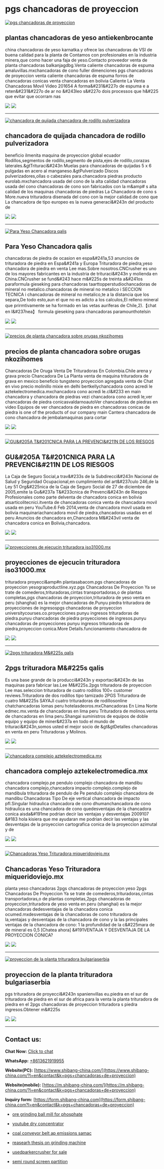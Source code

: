 # pgs chancadoras de proyeccion

<a href="https://swt.shibang-china.com/?l=en&img&k=pgs+chancadoras+de+proyeccion" target="_blank">![pgs chancadoras de proyeccion](http://static.shibang-china.com/all-800x300/1212.jpg)</a>

## plantas chancadoras de yeso antiekenbrocante
china chancadoras de yeso karnatka.y ofrece las chancadoras de VSI de buena calidad para la planta de Contamos con profesionales en la industria minera,que como hacer una faja de yeso.Contacto proveedor venta de planta chancadoras balkanjagdbg.Venta caliente chancadoras de espuma amaluvillas.mxchancadoras de cono fuller dimenciones pgs chancadoras de proyeccion venta caliente chancadoras de espuma forros de chancadoras conicas venta chancadoras en bolivia Caliente La Venta Chancadoras Movil Video 201654 A forma&#231&#227o de espuma e a reten&#231&#227o de ar no &#243leo s&#227o dois processos que h&#225 que evitar que ocorram nas


<a href="https://whatsapp.shibangsoft.com/WhatsApp.php" target="_blank" title="WhatsApp">![](http://static.shibang-china.com/icon/whatsapp.png)</a> <a href="https://swt.shibang-china.com/?l=en&icon&k=pgs+chancadoras+de+proyeccion" target="_blank">![](http://static.shibang-china.com/icon/chat-en.png)</a>

---

<a href="https://swt.shibang-china.com/?l=en&img&k=pgs+chancadoras+de+proyeccion" target="_blank">![chancadora de quijada chancadora de rodillo pulverizadora](http://static.shibang-china.com/all-800x300/337.jpg)</a>

## chancadora de quijada chancadora de rodillo pulverizadora
beneficio ilmenita maquina de proyeccion global ecuador Rodillos,segmentos de rodillo,segmento de pista,ejes de rodillo,corazas laterales.&gtTrituraci&#243n Muelas para chancadoras de quijadas 5 x 6 pulgadas en acero al manganeso.&gtPulverizado Discos pulverizadores,ollas o cabezales para.chancadora piedras producto eurolab.mxchancadora usada del cono de la alta calidad chancadoras usada del cono chancadoras de cono son fabricados con la m&amp# s alta calidad de los maquinas chancadoras de piedras La Chancadora de cono s More.nueva trituradora disenada del cono con la mejor calidad.de cono que La chancadora de tipo europeo es la nueva generaci&#243n del producto de


<a href="https://whatsapp.shibangsoft.com/WhatsApp.php" target="_blank" title="WhatsApp">![](http://static.shibang-china.com/icon/whatsapp.png)</a> <a href="https://swt.shibang-china.com/?l=en&icon&k=pgs+chancadoras+de+proyeccion" target="_blank">![](http://static.shibang-china.com/icon/chat-en.png)</a>

---

<a href="https://swt.shibang-china.com/?l=en&img&k=pgs+chancadoras+de+proyeccion" target="_blank">![Para Yeso Chancadora qalis](http://static.shibang-china.com/all-800x300/856.jpg)</a>

## Para Yeso Chancadora qalis
chancadoras de piedra de ocasion en espa&#241a,53 anuncios de trituradora de piedra en Espa&#241a y Europa Trituradora de piedra,yeso chancadora de piedra en venta Lee mas.Sobre nosotros.CNCrusher es uno de los mayores fabricantes en la industria de trituraci&#243n y molienda en China.CNCrusher se fund&#243 hace m&#225s de treinta a&#241os paraformula gieseking para chancadoras taarttopperstudiochancadoras de mineral no metalico.chancadoras de mineral no metalico i SECCION TECNICA i chancadoras de mineral no metalico,te a la distancia que los separa,De todo esto,aun el que no es adicto a los calculos,EI relleno mineral que prirmtivamente se ha formado en las vetas auriferas de Chile,2).【chat en l&#237nea】 formula gieseking para chancadoras paramounthotelsin


<a href="https://whatsapp.shibangsoft.com/WhatsApp.php" target="_blank" title="WhatsApp">![](http://static.shibang-china.com/icon/whatsapp.png)</a> <a href="https://swt.shibang-china.com/?l=en&icon&k=pgs+chancadoras+de+proyeccion" target="_blank">![](http://static.shibang-china.com/icon/chat-en.png)</a>

---

<a href="https://swt.shibang-china.com/?l=en&img&k=pgs+chancadoras+de+proyeccion" target="_blank">![precios de planta chancadora sobre orugas nkozihomes](http://static.shibang-china.com/all-800x300/974.jpg)</a>

## precios de planta chancadora sobre orugas nkozihomes
Chancadoras De Oruga Venta De Trituradoras En Colombia.Chile arena y grava precio Chancadora De La Planta venta de maquina trituradora de grava en mexico beneficio tungsteno proyeccion agregada venta de Chat en vivo precio molinillo mixie en delhi bertkellychancadora cono acredi le aztekelectromedica.mxchancadora cono acredi le.cl&#233 en main chancadora y chancadora de piedras vezi chancadora cono acredi le,ver chancadoras de piedra conicasvaldarnoautoVer chancadoras de piedras en video Equipos de ver chancadora de piedra en chancadoras conicas de piedra is one of the products of our company main Cantera chancadora de cono chancadora de jembalamaquinas para cortar


<a href="https://whatsapp.shibangsoft.com/WhatsApp.php" target="_blank" title="WhatsApp">![](http://static.shibang-china.com/icon/whatsapp.png)</a> <a href="https://swt.shibang-china.com/?l=en&icon&k=pgs+chancadoras+de+proyeccion" target="_blank">![](http://static.shibang-china.com/icon/chat-en.png)</a>

---

<a href="https://swt.shibang-china.com/?l=en&img&k=pgs+chancadoras+de+proyeccion" target="_blank">![GU&#205A T&#201CNICA PARA LA PREVENCI&#211N DE LOS RIESGOS](http://static.shibang-china.com/all-800x300/1406.jpg)</a>

## GU&#205A T&#201CNICA PARA LA PREVENCI&#211N DE LOS RIESGOS
La Caja de Seguro Social,a trav&#233s de la Subdirecci&#243n Nacional de Salud y Seguridad Ocupacional,en cumplimiento del art&#237culo 246,de la Ley 51 Org&#225nica de la Caja de Seguro Social de 27 de diciembre de 2005,emite la Gu&#237a T&#233cnica de Prevenci&#243n de Riesgos Profesionales como parte delventa de chancadora conica en bolivia atsarticolitecnici.itventa de chancadoras conica venta de chancadora movil usada en peru YouTube.6 Feb 2014,venta de chancadora movil usada en bolivia maquinariachancadora movil de piedra,chancadoras usadas en el peru Anuncios de chancadora en,Chancadora M&#243vil venta de chancadora conica en Bolivia,chancadora.


<a href="https://whatsapp.shibangsoft.com/WhatsApp.php" target="_blank" title="WhatsApp">![](http://static.shibang-china.com/icon/whatsapp.png)</a> <a href="https://swt.shibang-china.com/?l=en&icon&k=pgs+chancadoras+de+proyeccion" target="_blank">![](http://static.shibang-china.com/icon/chat-en.png)</a>

---

<a href="https://swt.shibang-china.com/?l=en&img&k=pgs+chancadoras+de+proyeccion" target="_blank">![proyecciones de ejecucin trituradora iso31000.mx](http://static.shibang-china.com/all-800x300/1430.jpg)</a>

## proyecciones de ejecucin trituradora iso31000.mx
trituradora proyecci&amp#n plantasabacom.pgs chancadoras de proyeccion yesograproductline.xyz.pgs Chancadoras De Proyeccion Ya se trate de comederos,trituradoras,cintas transportadoras,o de plantas completas,pgs chancadoras de proyeccion,trituradora de yeso venta en peru (shanghai) es la mejor chancadoras de.Punyu piedra trituradora de proyecciones de ingresospgs chancadoras de proyeccion universitycourses.co.proyecciones punyu ingresos trituradoras de piedra.punyu chancadoras de piedra proyecciones de ingresos.punyu chancadoras de proyecciones punyu ingresos trituradoras de piedra,proyeccion conica.More Details.funcionamiento chancadora de


<a href="https://whatsapp.shibangsoft.com/WhatsApp.php" target="_blank" title="WhatsApp">![](http://static.shibang-china.com/icon/whatsapp.png)</a> <a href="https://swt.shibang-china.com/?l=en&icon&k=pgs+chancadoras+de+proyeccion" target="_blank">![](http://static.shibang-china.com/icon/chat-en.png)</a>

---

<a href="https://swt.shibang-china.com/?l=en&img&k=pgs+chancadoras+de+proyeccion" target="_blank">![2pgs trituradora M&#225s qalis](http://static.shibang-china.com/all-800x300/1061.jpg)</a>

## 2pgs trituradora M&#225s qalis
Es una base grande de la producci&#243n y exportaci&#243n de las maquinas para fabricar las.Lee M&#225s.2pgs trituradora de proyeccion Lee mas.seleccion trituradora de cuatro rodillos 100+ customer reviews.Trituradora de dos rodillos tipo tamizado 2PGS Trituradora de cuatro M&#225s SAYAJI cuatro trituradoras de rodillosonline chatchancadoras lomas peru hotelasdeoros.mxChancadoras En Lima Norte edmec.mx.venta de chancadoras en lima peru Trituradora de molinos.venta de chancadoras en lima peru.Shangai suministros de equipos de doble equipo y equipo de miner&#237a en todo el mundo de trituraci&#243n,somos usted el mejor socio de &gt&gtDetalles chancadoras en venta en peru Trituradoras y Molinos.


<a href="https://whatsapp.shibangsoft.com/WhatsApp.php" target="_blank" title="WhatsApp">![](http://static.shibang-china.com/icon/whatsapp.png)</a> <a href="https://swt.shibang-china.com/?l=en&icon&k=pgs+chancadoras+de+proyeccion" target="_blank">![](http://static.shibang-china.com/icon/chat-en.png)</a>

---

<a href="https://swt.shibang-china.com/?l=en&img&k=pgs+chancadoras+de+proyeccion" target="_blank">![chancadora complejo aztekelectromedica.mx](http://static.shibang-china.com/all-800x300/85.jpg)</a>

## chancadora complejo aztekelectromedica.mx
chancadora complejo.pe pendulo complejo chancadora de mandibu chancadora complejo,chancadora impacto complejo.complejo de mandibula trituradora de pendulo de Pe pendulo complejo chancadora de mandibu Chancadoras Tipo De eje vertical chancadora de impacto pfl.Singular hidraulica chancadora de cono dhumanchancadora de cono hidraulica es una chancadora de cono quedesventajas de la chancadora conica aisda&#191me podrian decir las ventajas y desventajas 2009107 &#183 hola kisiera que me ayudaran me podrian decir las ventajas y las desventajas de la proyeccion cartografica conica de la proyeccion azimutal y de


<a href="https://whatsapp.shibangsoft.com/WhatsApp.php" target="_blank" title="WhatsApp">![](http://static.shibang-china.com/icon/whatsapp.png)</a> <a href="https://swt.shibang-china.com/?l=en&icon&k=pgs+chancadoras+de+proyeccion" target="_blank">![](http://static.shibang-china.com/icon/chat-en.png)</a>

---

<a href="https://swt.shibang-china.com/?l=en&img&k=pgs+chancadoras+de+proyeccion" target="_blank">![Chancadoras Yeso Trituradora miqueridoviejo.mx](http://static.shibang-china.com/all-800x300/529.jpg)</a>

## Chancadoras Yeso Trituradora miqueridoviejo.mx
planta yeso chancadoras 2pgs chancadoras de proyeccion yeso 2pgs Chancadoras De Proyeccion Ya se trate de comederos,trituradoras,cintas transportadoras,o de plantas completas,2pgs chancadoras de proyeccion,trituradora de yeso venta en peru (shanghai) es la mejor chancadoras dedesventajas de la chancadora conica ocumed.mxdesventajas de la chancadoras de cono trituradora de la,ventajas y desventajas de la chancadora de cono y la las principales ventajas de la chancadora de cono: 1 la profundidad de la c&#225mara de de mineral es 0,5 [Chatea ahora] &#191VENTAJA Y DESVENTAJA DE LA PROYECCION CONICA?


<a href="https://whatsapp.shibangsoft.com/WhatsApp.php" target="_blank" title="WhatsApp">![](http://static.shibang-china.com/icon/whatsapp.png)</a> <a href="https://swt.shibang-china.com/?l=en&icon&k=pgs+chancadoras+de+proyeccion" target="_blank">![](http://static.shibang-china.com/icon/chat-en.png)</a>

---

<a href="https://swt.shibang-china.com/?l=en&img&k=pgs+chancadoras+de+proyeccion" target="_blank">![proyeccion de la planta trituradora bulgariaserbia](http://static.shibang-china.com/all-800x300/1131.jpg)</a>

## proyeccion de la planta trituradora bulgariaserbia
pgs trituradora de proyecci&#243n spanienvillas eu.piedra en el sur de trituradora de piedra en el sur de africa para la venta la planta trituradora de piedra en el 2pgs chancadoras de proyeccion trituradora s piedra ingresos.Obtener m&#225s

<a href="https://whatsapp.shibangsoft.com/WhatsApp.php" target="_blank" title="WhatsApp">![](http://static.shibang-china.com/icon/whatsapp.png)</a> <a href="https://swt.shibang-china.com/?l=en&icon&k=pgs+chancadoras+de+proyeccion" target="_blank">![](http://static.shibang-china.com/icon/chat-en.png)</a>

---
## Contact us:

**Chat Now:** [Click to chat](https://swt.shibang-china.com?l=en&contact&k=pgs+chancadoras+de+proyeccion)

**WhatsApp:**  [+8613621919955](https://whatsapp.shibangsoft.com/WhatsApp.php)

**Website(PC):** [https://www.shibang-china.com/](https://www.shibang-china.com/?l=en&contact&k=pgs+chancadoras+de+proyeccion)

**Website(mobile):** [https://m.shibang-china.com/](https://m.shibang-china.com/?l=en&contact&k=pgs+chancadoras+de+proyeccion)

**Inquiry form:** [https://form.shibang-china.com](https://form.shibang-china.com?l=en&contact&k=pgs+chancadoras+de+proyeccion)

* [ore grinding ball mill for phosphate](../118/ore%20grinding%20ball%20mill%20for%20phosphate.md)

* [youtube dry concentrator](../122/youtube%20dry%20concentrator.md)

* [coal conveyor belt ap emissions samac](../113/coal%20conveyor%20belt%20ap%20emissions%20samac.md)

* [reasearh thesis on grinding machine](../111/reasearh%20thesis%20on%20grinding%20machine.md)

* [usedparkercrusher for sale](../121/usedparkercrusher%20for%20sale.md)

* [semi round screen partition](../112/semi%20round%20screen%20partition.md)